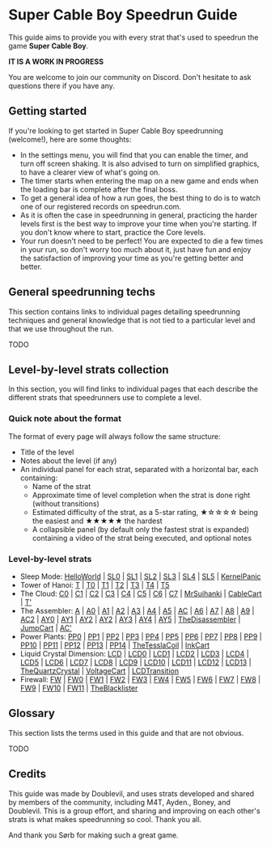 # Super Cable Boy Speedrun Guide

This guide aims to provide you with every strat that's used to speedrun the game **Super Cable Boy**.

**IT IS A WORK IN PROGRESS**

You are welcome to join our community on Discord. Don't hesitate to ask questions there if you have any.

## Getting started

If you're looking to get started in Super Cable Boy speedrunning (welcome!), here are some thoughts:
- In the settings menu, you will find that you can enable the timer, and turn off screen shaking. It is also advised to turn on simplified graphics, to have a clearer view of what's going on.
- The timer starts when entering the map on a new game and ends when the loading bar is complete after the final boss.
- To get a general idea of how a run goes, the best thing to do is to watch one of our registered records on speedrun.com.
- As it is often the case in speedrunning in general, practicing the harder levels first is the best way to improve your time when you're starting. If you don't know where to start, practice the Core levels.
- Your run doesn't need to be perfect! You are expected to die a few times in your run, so don't worry too much about it, just have fun and enjoy the satisfaction of improving your time as you're getting better and better.

## General speedrunning techs

This section contains links to individual pages detailing speedrunning techniques and general knowledge that is not tied to a particular level and that we use throughout the run.

TODO

## Level-by-level strats collection

In this section, you will find links to individual pages that each describe the different strats that speedrunners use to complete a level.

### Quick note about the format

The format of every page will always follow the same structure:
- Title of the level
- Notes about the level (if any)
- An individual panel for each strat, separated with a horizontal bar, each containing:
    - Name of the strat
    - Approximate time of level completion when the strat is done right (without transitions)
    - Estimated difficulty of the strat, as a 5-star rating, ★☆☆☆☆ being the easiest and ★★★★★ the hardest
    - A collapsible panel (by default only the fastest strat is expanded) containing a video of the strat being executed, and optional notes

### Level-by-level strats

- Sleep Mode: [HelloWorld](https://github.com/Doublevil/scbspeedrun/blob/main/levels/sl/HelloWorld.md) | [SL0](https://github.com/Doublevil/scbspeedrun/blob/main/levels/sl/SL0.md) | [SL1](https://github.com/Doublevil/scbspeedrun/blob/main/levels/sl/SL1.md) | [SL2](https://github.com/Doublevil/scbspeedrun/blob/main/levels/sl/SL2.md) | [SL3](https://github.com/Doublevil/scbspeedrun/blob/main/levels/sl/SL3.md) | [SL4](https://github.com/Doublevil/scbspeedrun/blob/main/levels/sl/SL4.md) | [SL5](https://github.com/Doublevil/scbspeedrun/blob/main/levels/sl/SL5.md) | [KernelPanic](https://github.com/Doublevil/scbspeedrun/blob/main/levels/sl/KernelPanic.md)
- Tower of Hanoi: [T](https://github.com/Doublevil/scbspeedrun/blob/main/levels/T/T.md) | [T0](https://github.com/Doublevil/scbspeedrun/blob/main/levels/T/T0.md) | [T1](https://github.com/Doublevil/scbspeedrun/blob/main/levels/T/T1.md) | [T2](https://github.com/Doublevil/scbspeedrun/blob/main/levels/T/T2.md) | [T3](https://github.com/Doublevil/scbspeedrun/blob/main/levels/T/T3.md) | [T4](https://github.com/Doublevil/scbspeedrun/blob/main/levels/T/T4.md) | [T5](https://github.com/Doublevil/scbspeedrun/blob/main/levels/T/T5.md)
- The Cloud: [C0](https://github.com/Doublevil/scbspeedrun/blob/main/levels/C/C0.md) | [C1](https://github.com/Doublevil/scbspeedrun/blob/main/levels/C/C1.md) | [C2](https://github.com/Doublevil/scbspeedrun/blob/main/levels/C/C2.md) | [C3](https://github.com/Doublevil/scbspeedrun/blob/main/levels/C/C3.md) | [C4](https://github.com/Doublevil/scbspeedrun/blob/main/levels/C/C4.md) | [C5](https://github.com/Doublevil/scbspeedrun/blob/main/levels/C/C5.md) | [C6](https://github.com/Doublevil/scbspeedrun/blob/main/levels/C/C6.md) | [C7](https://github.com/Doublevil/scbspeedrun/blob/main/levels/C/C7.md) | [MrSuihanki](https://github.com/Doublevil/scbspeedrun/blob/main/levels/C/MrSuihanki.md) | [CableCart](https://github.com/Doublevil/scbspeedrun/blob/main/levels/C/CableCart.md) | [T'](https://github.com/Doublevil/scbspeedrun/blob/main/levels/C/T'.md)
- The Assembler: [A](https://github.com/Doublevil/scbspeedrun/blob/main/levels/A/A.md) | [A0](https://github.com/Doublevil/scbspeedrun/blob/main/levels/A/A0.md) | [A1](https://github.com/Doublevil/scbspeedrun/blob/main/levels/A/A1.md) | [A2](https://github.com/Doublevil/scbspeedrun/blob/main/levels/A/A2.md) | [A3](https://github.com/Doublevil/scbspeedrun/blob/main/levels/A/A3.md) | [A4](https://github.com/Doublevil/scbspeedrun/blob/main/levels/A/A4.md) | [A5](https://github.com/Doublevil/scbspeedrun/blob/main/levels/A/A5.md) | [AC](https://github.com/Doublevil/scbspeedrun/blob/main/levels/A/AC.md) | [A6](https://github.com/Doublevil/scbspeedrun/blob/main/levels/A/A6.md) | [A7](https://github.com/Doublevil/scbspeedrun/blob/main/levels/A/A7.md) | [A8](https://github.com/Doublevil/scbspeedrun/blob/main/levels/A/A8.md) | [A9](https://github.com/Doublevil/scbspeedrun/blob/main/levels/A/A9.md) | [AC2](https://github.com/Doublevil/scbspeedrun/blob/main/levels/A/AC2.md) | [AY0](https://github.com/Doublevil/scbspeedrun/blob/main/levels/A/AY0.md) | [AY1](https://github.com/Doublevil/scbspeedrun/blob/main/levels/A/AY1.md) | [AY2](https://github.com/Doublevil/scbspeedrun/blob/main/levels/A/AY2.md) | [AY2](https://github.com/Doublevil/scbspeedrun/blob/main/levels/A/AY2.md) | [AY3](https://github.com/Doublevil/scbspeedrun/blob/main/levels/A/AY3.md) | [AY4](https://github.com/Doublevil/scbspeedrun/blob/main/levels/A/AY4.md) | [AY5](https://github.com/Doublevil/scbspeedrun/blob/main/levels/A/AY5.md) | [TheDisassembler](https://github.com/Doublevil/scbspeedrun/blob/main/levels/A/TheDisassembler.md) | [JumpCart](https://github.com/Doublevil/scbspeedrun/blob/main/levels/A/JumpCart.md) | [AC'](https://github.com/Doublevil/scbspeedrun/blob/main/levels/A/AC'.md)
- Power Plants: [PP0](https://github.com/Doublevil/scbspeedrun/blob/main/levels/pp/PP0.md) | [PP1](https://github.com/Doublevil/scbspeedrun/blob/main/levels/pp/PP1.md) | [PP2](https://github.com/Doublevil/scbspeedrun/blob/main/levels/pp/PP2.md) | [PP3](https://github.com/Doublevil/scbspeedrun/blob/main/levels/pp/PP3.md) | [PP4](https://github.com/Doublevil/scbspeedrun/blob/main/levels/pp/PP4.md) | [PP5](https://github.com/Doublevil/scbspeedrun/blob/main/levels/pp/PP5.md) | [PP6](https://github.com/Doublevil/scbspeedrun/blob/main/levels/pp/PP6.md) | [PP7](https://github.com/Doublevil/scbspeedrun/blob/main/levels/pp/PP7.md) | [PP8](https://github.com/Doublevil/scbspeedrun/blob/main/levels/pp/PP8.md) | [PP9](https://github.com/Doublevil/scbspeedrun/blob/main/levels/pp/PP9.md) | [PP10](https://github.com/Doublevil/scbspeedrun/blob/main/levels/pp/PP10.md) | [PP11](https://github.com/Doublevil/scbspeedrun/blob/main/levels/pp/PP11.md) | [PP12](https://github.com/Doublevil/scbspeedrun/blob/main/levels/pp/PP12.md) | [PP13](https://github.com/Doublevil/scbspeedrun/blob/main/levels/pp/PP13.md) | [PP14](https://github.com/Doublevil/scbspeedrun/blob/main/levels/pp/PP14.md) | [TheTesslaCoil](https://github.com/Doublevil/scbspeedrun/blob/main/levels/pp/TheTesslaCoil.md) | [InkCart](https://github.com/Doublevil/scbspeedrun/blob/main/levels/pp/InkCart.md)
- Liquid Crystal Dimension: [LCD](https://github.com/Doublevil/scbspeedrun/blob/main/levels/LCD/LCD.md) | [LCD0](https://github.com/Doublevil/scbspeedrun/blob/main/levels/LCD/LCD0.md) | [LCD1](https://github.com/Doublevil/scbspeedrun/blob/main/levels/LCD/LCD1.md) | [LCD2](https://github.com/Doublevil/scbspeedrun/blob/main/levels/LCD/LCD2.md) | [LCD3](https://github.com/Doublevil/scbspeedrun/blob/main/levels/LCD/LCD3.md) | [LCD4](https://github.com/Doublevil/scbspeedrun/blob/main/levels/LCD/LCD4.md) | [LCD5](https://github.com/Doublevil/scbspeedrun/blob/main/levels/LCD/LCD5.md) | [LCD6](https://github.com/Doublevil/scbspeedrun/blob/main/levels/LCD/LCD6.md) | [LCD7](https://github.com/Doublevil/scbspeedrun/blob/main/levels/LCD/LCD7.md) | [LCD8](https://github.com/Doublevil/scbspeedrun/blob/main/levels/LCD/LCD8.md) | [LCD9](https://github.com/Doublevil/scbspeedrun/blob/main/levels/LCD/LCD9.md) | [LCD10](https://github.com/Doublevil/scbspeedrun/blob/main/levels/LCD/LCD10.md) | [LCD11](https://github.com/Doublevil/scbspeedrun/blob/main/levels/LCD/LCD11.md) | [LCD12](https://github.com/Doublevil/scbspeedrun/blob/main/levels/LCD/LCD12.md) | [LCD13](https://github.com/Doublevil/scbspeedrun/blob/main/levels/LCD/LCD13.md) | [TheQuartzCrystal](https://github.com/Doublevil/scbspeedrun/blob/main/levels/LCD/TheQuartzCrystal.md) | [VoltageCart](https://github.com/Doublevil/scbspeedrun/blob/main/levels/LCD/VoltageCart.md) | [LCDTransition](https://github.com/Doublevil/scbspeedrun/blob/main/levels/LCD/LCDTransition.md)
- Firewall: [FW](https://github.com/Doublevil/scbspeedrun/blob/main/levels/FW/FW.md) | [FW0](https://github.com/Doublevil/scbspeedrun/blob/main/levels/FW/FW0.md) | [FW1](https://github.com/Doublevil/scbspeedrun/blob/main/levels/FW/FW1.md) | [FW2](https://github.com/Doublevil/scbspeedrun/blob/main/levels/FW/FW2.md) | [FW3](https://github.com/Doublevil/scbspeedrun/blob/main/levels/FW/FW3.md) | [FW4](https://github.com/Doublevil/scbspeedrun/blob/main/levels/FW/FW4.md) | [FW5](https://github.com/Doublevil/scbspeedrun/blob/main/levels/FW/FW5.md) | [FW6](https://github.com/Doublevil/scbspeedrun/blob/main/levels/FW/FW6.md) | [FW7](https://github.com/Doublevil/scbspeedrun/blob/main/levels/FW/FW7.md) | [FW8](https://github.com/Doublevil/scbspeedrun/blob/main/levels/FW/FW8.md) | [FW9](https://github.com/Doublevil/scbspeedrun/blob/main/levels/FW/FW9.md) | [FW10](https://github.com/Doublevil/scbspeedrun/blob/main/levels/FW/FW10.md) | [FW11](https://github.com/Doublevil/scbspeedrun/blob/main/levels/FW/FW11.md) | [TheBlacklister](https://github.com/Doublevil/scbspeedrun/blob/main/levels/FW/TheBlacklister.md)


## Glossary

This section lists the terms used in this guide and that are not obvious.

TODO

## Credits

This guide was made by Doublevil, and uses strats developed and shared by members of the community, including M4T, Ayden., Boney, and Doublevil. This is a group effort, and sharing and improving on each other's strats is what makes speedrunning so cool. Thank you all.

And thank you Sørb for making such a great game.